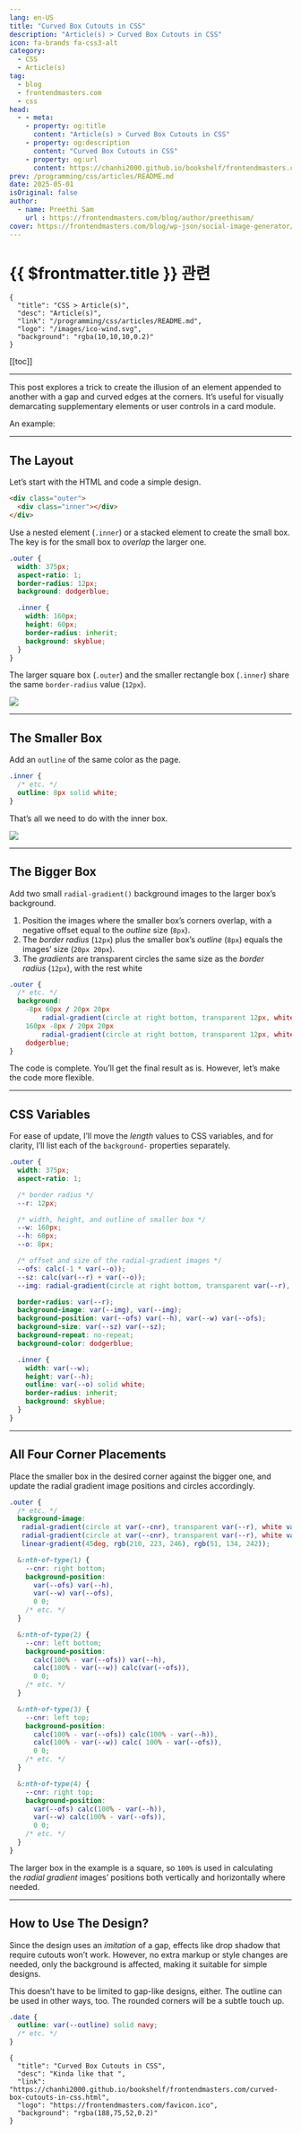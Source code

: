 ```yaml
---
lang: en-US
title: "Curved Box Cutouts in CSS"
description: "Article(s) > Curved Box Cutouts in CSS"
icon: fa-brands fa-css3-alt
category:
  - CSS
  - Article(s)
tag:
  - blog
  - frontendmasters.com
  - css
head:
  - - meta:
    - property: og:title
      content: "Article(s) > Curved Box Cutouts in CSS"
    - property: og:description
      content: "Curved Box Cutouts in CSS"
    - property: og:url
      content: https://chanhi2000.github.io/bookshelf/frontendmasters.com/curved-box-cutouts-in-css.html
prev: /programming/css/articles/README.md
date: 2025-05-01
isOriginal: false
author:
  - name: Preethi Sam
    url : https://frontendmasters.com/blog/author/preethisam/
cover: https://frontendmasters.com/blog/wp-json/social-image-generator/v1/image/5733
---
```


# {{ $frontmatter.title }} 관련

```component VPCard
{
  "title": "CSS > Article(s)",
  "desc": "Article(s)",
  "link": "/programming/css/articles/README.md",
  "logo": "/images/ico-wind.svg",
  "background": "rgba(10,10,10,0.2)"
}
```

[[toc]]

---

<SiteInfo
  name="Curved Box Cutouts in CSS"
  desc="Kinda like that "
  url="https://frontendmasters.com/blog/curved-box-cutouts-in-css/"
  logo="https://frontendmasters.com/favicon.ico"
  preview="https://frontendmasters.com/blog/wp-json/social-image-generator/v1/image/5733"/>

This post explores a trick to create the illusion of an element appended to another with a gap and curved edges at the corners. It’s useful for visually demarcating supplementary elements or user controls in a card module.

An example:

<CodePen
  user="rpsthecoder"
  slug-hash="WbbZRYW"
  title="CSS rounded corners"
  :default-tab="['css','result']"
  :theme="$isDarkmode ? 'dark': 'light'"/>

---

## The Layout

Let’s start with the HTML and code a simple design.

```html
<div class="outer">
  <div class="inner"></div>
</div>
```

Use a nested element (`.inner`) or a stacked element to create the small box. The key is for the small box to *overlap* the larger one.

```css
.outer {
  width: 375px;
  aspect-ratio: 1;
  border-radius: 12px;
  background: dodgerblue;

  .inner {
    width: 160px;
    height: 60px;
    border-radius: inherit;
    background: skyblue;
  }
}
```

The larger square box (`.outer`) and the smaller rectangle box (`.inner`) share the same `border-radius` value (`12px`).

![](https://i0.wp.com/frontendmasters.com/blog/wp-content/uploads/2025/04/pLA9AZ0M-1.png?resize=1024%2C614&ssl=1)

---

## The Smaller Box

Add an `outline` of the same color as the page.

```css
.inner {
  /* etc. */
  outline: 8px solid white;
}
```

That’s all we need to do with the inner box.

![](https://i0.wp.com/frontendmasters.com/blog/wp-content/uploads/2025/04/HoXaRDoI.png?resize=1024%2C614&ssl=1)

---

## The Bigger Box

Add two small `radial-gradient()` background images to the larger box’s background.

1. Position the images where the smaller box’s corners overlap, with a negative offset equal to the *outline* size (`8px`).
2. The *border radius* (`12px`) plus the smaller box’s *outline* (`8px`) equals the images’ size (`20px 20px`).
3. The *gradients* are transparent circles the same size as the *border radius* (`12px`), with the rest white

```css
.outer {
  /* etc. */
  background: 
    -8px 60px / 20px 20px 
        radial-gradient(circle at right bottom, transparent 12px, white 12px),
    160px -8px / 20px 20px 
        radial-gradient(circle at right bottom, transparent 12px, white 12px),
    dodgerblue;
}
```

The code is complete. You’ll get the final result as is. However, let’s make the code more flexible.

---

## CSS Variables

For ease of update, I’ll move the *length* values to CSS variables, and for clarity, I’ll list each of the `background-` properties separately.

```css :collapsed-lines
.outer {
  width: 375px;
  aspect-ratio: 1;

  /* border radius */
  --r: 12px;

  /* width, height, and outline of smaller box */
  --w: 160px;
  --h: 60px;
  --o: 8px;

  /* offset and size of the radial-gradient images */
  --ofs: calc(-1 * var(--o));
  --sz: calc(var(--r) + var(--o));
  --img: radial-gradient(circle at right bottom, transparent var(--r), white var(--r));

  border-radius: var(--r);
  background-image: var(--img), var(--img);
  background-position: var(--ofs) var(--h), var(--w) var(--ofs);
  background-size: var(--sz) var(--sz);
  background-repeat: no-repeat;
  background-color: dodgerblue;

  .inner {
    width: var(--w);
    height: var(--h);
    outline: var(--o) solid white;
    border-radius: inherit;
    background: skyblue;
  }
}
```

<CodePen
  user="rpsthecoder"
  slug-hash="NPPadJm"
  title="CSS rounded corners"
  :default-tab="['css','result']"
  :theme="$isDarkmode ? 'dark': 'light'"/>

---

## All Four Corner Placements

Place the smaller box in the desired corner against the bigger one, and update the radial gradient image positions and circles accordingly.

```css :collapsed-lines
.outer {
  /* etc. */
  background-image:
   radial-gradient(circle at var(--cnr), transparent var(--r), white var(--r)),
   radial-gradient(circle at var(--cnr), transparent var(--r), white var(--r)),
   linear-gradient(45deg, rgb(210, 223, 246), rgb(51, 134, 242));

  &:nth-of-type(1) {
    --cnr: right bottom;
    background-position: 
      var(--ofs) var(--h), 
      var(--w) var(--ofs), 
      0 0;
    /* etc. */
  }

  &:nth-of-type(2) {
    --cnr: left bottom;
    background-position: 
      calc(100% - var(--ofs)) var(--h), 
      calc(100% - var(--w)) calc(var(--ofs)), 
      0 0;
    /* etc. */
  }

  &:nth-of-type(3) {
    --cnr: left top;
    background-position: 
      calc(100% - var(--ofs)) calc(100% - var(--h)), 
      calc(100% - var(--w)) calc( 100% - var(--ofs)), 
      0 0;
    /* etc. */
  }

  &:nth-of-type(4) {
    --cnr: right top;
    background-position: 
      var(--ofs) calc(100% - var(--h)), 
      var(--w) calc(100% - var(--ofs)), 
      0 0;
    /* etc. */
  }
}
```

The larger box in the example is a square, so `100%` is used in calculating the *radial gradient* images’ positions both vertically and horizontally where needed.

<CodePen
  user="rpsthecoder"
  slug-hash="EaaPMax"
  title="CSS rounded corners"
  :default-tab="['css','result']"
  :theme="$isDarkmode ? 'dark': 'light'"/>

---

## How to Use The Design?

Since the design uses an *imitation* of a gap, effects like drop shadow that require cutouts won’t work. However, no extra markup or style changes are needed, only the background is affected, making it suitable for simple designs.

<CodePen
  user="rpsthecoder"
  slug-hash="WbbZRYW"
  title="CSS rounded corners"
  :default-tab="['css','result']"
  :theme="$isDarkmode ? 'dark': 'light'"/>

This doesn’t have to be limited to gap-like designs, either. The outline can be used in other ways, too. The rounded corners will be a subtle touch up.

```css
.date {
  outline: var(--outline) solid navy;
  /* etc. */
}
```

<CodePen
  user="rpsthecoder"
  slug-hash="KwwXaLP"
  title="CSS rounded corners"
  :default-tab="['css','result']"
  :theme="$isDarkmode ? 'dark': 'light'"/>

<!-- TODO: add ARTICLE CARD -->
```component VPCard
{
  "title": "Curved Box Cutouts in CSS",
  "desc": "Kinda like that ",
  "link": "https://chanhi2000.github.io/bookshelf/frontendmasters.com/curved-box-cutouts-in-css.html",
  "logo": "https://frontendmasters.com/favicon.ico",
  "background": "rgba(188,75,52,0.2)"
}
```
